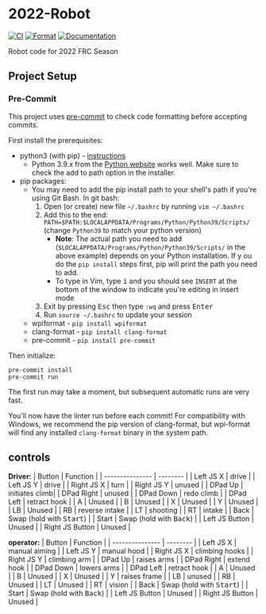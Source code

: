 # 2022-Robot

[![CI](https://github.com/FRC1756-Argos/2022-Robot/actions/workflows/ci.yml/badge.svg)](https://github.com/FRC1756-Argos/2022-Robot/actions/workflows/ci.yml) [![Format](https://github.com/FRC1756-Argos/2022-Robot/actions/workflows/format.yml/badge.svg)](https://github.com/FRC1756-Argos/2022-Robot/actions/workflows/format.yml) [![Documentation](https://github.com/FRC1756-Argos/2022-Robot/actions/workflows/doxygen.yml/badge.svg)](https://github.com/FRC1756-Argos/2022-Robot/actions/workflows/doxygen.yml)

Robot code for 2022 FRC Season

## Project Setup

### Pre-Commit

This project uses [pre-commit](https://pre-commit.com/) to check code formatting before accepting commits.

First install the prerequisites:

* python3 (with pip) - [instructions](https://realpython.com/installing-python/)
  * Python 3.9.x from the [Python website](https://www.python.org/downloads/) works well.  Make sure to check the add to path option in the installer.
* pip packages:
  * You may need to add the pip install path to your shell's path if you're using Git Bash.  In git bash:
    1. Open (or create) new file `~/.bashrc` by running `vim ~/.bashrc`
    2. Add this to the end: `PATH=$PATH:$LOCALAPPDATA/Programs/Python/Python39/Scripts/` (change `Python39` to match your python version)
       * **Note**: The actual path you need to add (`$LOCALAPPDATA/Programs/Python/Python39/Scripts/` in the above example) depends on your Python installation.  If y ou do the `pip install` steps first, pip will print the path you need to add.
       * To type in Vim, type <kbd>i</kbd> and you should see `INSERT` at the bottom of the window to indicate you're editing in insert mode
    3. Exit by pressing <kbd>Esc</kbd> then type `:wq` and press <kbd>Enter</kbd>
    4. Run `source ~/.bashrc` to update your session
  * wpiformat - `pip install wpiformat`
  * clang-format - `pip install clang-format`
  * pre-commit - `pip install pre-commit`

Then initialize:

```
pre-commit install
pre-commit run
```

The first run may take a moment, but subsequent automatic runs are very fast.

You'll now have the linter run before each commit!  For compatibility with Windows, we recommend the pip version of clang-format, but wpi-format will find any installed `clang-format` binary in the system path.

## controls

**Driver:**
| Button          | Function |
| --------------- | -------- |
| Left JS X       | drive |
| Left JS Y       | drive |
| Right JS X      | turn |
| Right JS Y      | unused |
| DPad Up         | initiates climb|
| DPad Right      | unused |
| DPad Down       | redo climb |
| DPad Left       | retract hook |
| A               | Unused |
| B               | Unused |
| X               | Unused |
| Y               | Unused |
| LB              | Unused |
| RB              | reverse intake |
| LT              | shooting |
| RT              | intake |
| Back            | Swap (hold with <kbd>Start</kbd>) |
| Start           | Swap (hold with <kbd>Back</kbd>) |
| Left JS Button  | Unused |
| Right JS Button | Unused |

**operator:**
| Button          | Function |
| --------------- | -------- |
| Left JS X       | manual aiming |
| Left JS Y       | manual hood |
| Right JS X      | climbing hooks |
| Right JS Y      | climbing arm |
| DPad Up         | raises arms |
| DPad Right      | extend hook |
| DPad Down       | lowers arms |
| DPad Left       | retract hook |
| A               | Unused |
| B               | Unused |
| X               | Unused |
| Y               | raises frame |
| LB              | unused |
| RB              | Unused |
| LT              | Unused |
| RT              | vision |
| Back            | Swap (hold with <kbd>Start</kbd>) |
| Start           | Swap (hold with <kbd>Back</kbd>) |
| Left JS Button  | Unused |
| Right JS Button | Unused |

